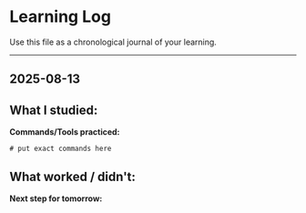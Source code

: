 # Learning Log

Use this file as a chronological journal of your learning.

---
## 2025-08-13
**What I studied:**  
- 

**Commands/Tools practiced:**  
```
# put exact commands here
```

**What worked / didn't:**  
- 

**Next step for tomorrow:**  
